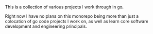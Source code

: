 This is a collection of various projects I work through in go.

Right now I have no plans on this monorepo being more than just a colocation
of go code projects I work on, as well as learn core software development
and engineering principals.